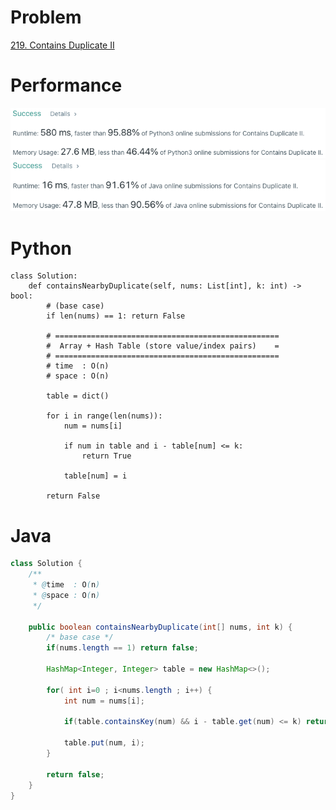 # Problem
[219. Contains Duplicate II](https://leetcode.com/problems/contains-duplicate-ii/)

# Performance
![result](./result.png)
![result-java](./result-java.png)

# Python
```Python3
class Solution:
    def containsNearbyDuplicate(self, nums: List[int], k: int) -> bool:
        # (base case)
        if len(nums) == 1: return False

        # ==================================================
        #  Array + Hash Table (store value/index pairs)    =
        # ==================================================
        # time  : O(n)
        # space : O(n)

        table = dict()

        for i in range(len(nums)):
            num = nums[i]

            if num in table and i - table[num] <= k:
                return True

            table[num] = i

        return False
```

# Java
```Java
class Solution {
    /**
     * @time  : O(n)
     * @space : O(n)
     */
    
    public boolean containsNearbyDuplicate(int[] nums, int k) {
        /* base case */
        if(nums.length == 1) return false;
        
        HashMap<Integer, Integer> table = new HashMap<>();
        
        for( int i=0 ; i<nums.length ; i++) {
            int num = nums[i];
            
            if(table.containsKey(num) && i - table.get(num) <= k) return true;
            
            table.put(num, i);
        }
        
        return false;
    }
}
```
